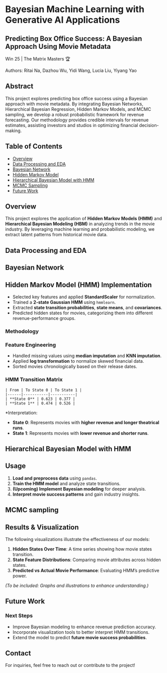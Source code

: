 # Bayesian Machine Learning with Generative AI Applications
## Predicting Box Office Success: A Bayesian Approach Using Movie Metadata
Win 25 | The Matrix Masters 🏆

Authors: Ritai Na, Dazhou Wu, Yidi Wang, Lucia Liu, Yiyang Yao

## **Abstract**
This project explores predicting box office success using a Bayesian approach with movie metadata. 
By integrating Bayesian Networks, Hierarchical Bayesian Regression, Hidden Markov Models, and MCMC sampling, we develop a robust probabilistic framework for revenue forecasting.
Our methodology provides credible intervals for revenue estimates, assisting investors and studios in optimizing financial decision-making.

## Table of Contents
- [Overview](#Overview)
- [Data Processing and EDA](#Data-Processing-and-EDA)
- [Bayesian Network](#Baayesian-Network)
- [Hidden Markov Model](#Hidden-Markov-Model)
- [Hierarchical Bayesian Model with HMM](#Hierarchical-bayesian-model-with-HMM)
- [MCMC Sampling](#MCMC-Sampling)
- [Future Work](#future-work)

## **Overview**
This project explores the application of **Hidden Markov Models (HMM)** and **Hierarchical Bayesian Modeling (HBM)** in analyzing trends in the movie industry. By leveraging machine learning and probabilistic modeling, we extract latent patterns from historical movie data.

## **Data Processing and EDA**

## **Bayesian Network**

## **Hidden Markov Model (HMM) Implementation**
- Selected key features and applied **StandardScaler** for normalization.
- Trained a **2-state Gaussian HMM** using `hmmlearn`.
- Extracted **state transition probabilities**, **state means**, and **covariances**.
- Predicted hidden states for movies, categorizing them into different revenue-performance groups.

### Methodology
### **Feature Engineering**
- Handled missing values using **median imputation** and **KNN imputation**.
- Applied **log transformation** to normalize skewed financial data.
- Sorted movies chronologically based on their release dates.

### **HMM Transition Matrix**
```plaintext
| From | To State 0 | To State 1 |
|------|-----------|-----------|
| **State 0** | 0.623 | 0.377 |
| **State 1** | 0.474 | 0.526 |
```

*Interpretation:
- **State 0**: Represents movies with **higher revenue and longer theatrical runs**.
- **State 1**: Represents movies with **lower revenue and shorter runs**.



## **Hierarchical Bayesian Model with HMM**

## Usage
1. **Load and preprocess data** using `pandas`.
2. **Train the HMM model** and analyze state transitions.
3. **(Upcoming) Implement Bayesian modeling** for deeper analysis.
4. **Interpret movie success patterns** and gain industry insights.


  
## MCMC sampling


## Results & Visualization
The following visualizations illustrate the effectiveness of our models:
1. **Hidden States Over Time**: A time series showing how movie states transition.
2. **State Feature Distributions**: Comparing movie attributes across hidden states.
3. **Predicted vs Actual Movie Performance**: Evaluating HMM’s predictive power.

_(To be included: Graphs and illustrations to enhance understanding.)_

## Future Work
### Next Steps
- Improve Bayesian modeling to enhance revenue prediction accuracy.
- Incorporate visualization tools to better interpret HMM transitions.
- Extend the model to predict **future movie success probabilities**.







## Contact
For inquiries, feel free to reach out or contribute to the project!
